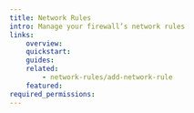 ```yaml
---
title: Network Rules
intro: Manage your firewall’s network rules
links:
    overview:
    quickstart:
    guides:
    related:
        - network-rules/add-network-rule
    featured:
required_permissions:
---
```

